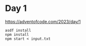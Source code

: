 # Day 1

https://adventofcode.com/2023/day/1

```
asdf install
npm install
npm start < input.txt
```
